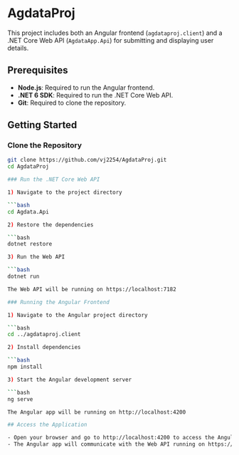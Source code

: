 # AgdataProj

This project includes both an Angular frontend (`agdataproj.client`) and a .NET Core Web API (`AgdataApp.Api`) for submitting and displaying user details.

## Prerequisites

- **Node.js**: Required to run the Angular frontend.
- **.NET 6 SDK**: Required to run the .NET Core Web API.
- **Git**: Required to clone the repository.

## Getting Started

### Clone the Repository

```bash
git clone https://github.com/vj2254/AgdataProj.git
cd AgdataProj

### Run the .NET Core Web API

1) Navigate to the project directory

```bash
cd Agdata.Api

2) Restore the dependencies

```bash
dotnet restore

3) Run the Web API

```bash
dotnet run

The Web API will be running on https://localhost:7182

### Running the Angular Frontend

1) Navigate to the Angular project directory

```bash
cd ../agdataproj.client

2) Install dependencies

```bash
npm install

3) Start the Angular development server

```bash
ng serve

The Angular app will be running on http://localhost:4200

## Access the Application

- Open your browser and go to http://localhost:4200 to access the Angular frontend
- The Angular app will communicate with the Web API running on https://localhost:7182